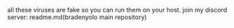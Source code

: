 all these viruses are fake so you can run them on your host.
join my discord server: readme.md(bradenyolo main repository)

